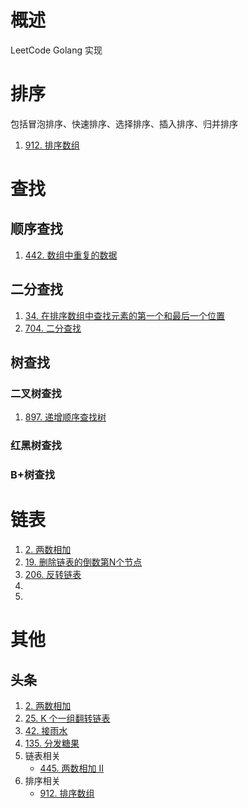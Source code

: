 # 概述
LeetCode Golang 实现

# 排序
包括冒泡排序、快速排序、选择排序、插入排序、归并排序
1. [912. 排序数组](https://leetcode-cn.com/problems/sort-an-array/)

# 查找
## 顺序查找
1. [442. 数组中重复的数据](https://leetcode-cn.com/problems/find-all-duplicates-in-an-array)

## 二分查找
1. [34. 在排序数组中查找元素的第一个和最后一个位置](https://leetcode-cn.com/problems/find-first-and-last-position-of-element-in-sorted-array/)
1. [704. 二分查找](https://leetcode-cn.com/problems/binary-search/)

## 树查找
### 二叉树查找
1. [897. 递增顺序查找树](https://leetcode-cn.com/problems/increasing-order-search-tree/)

### 红黑树查找

### B+树查找

# 链表
1. [2. 两数相加](https://leetcode-cn.com/problems/add-two-numbers/)
1. [19. 删除链表的倒数第N个节点](https://leetcode-cn.com/problems/remove-nth-node-from-end-of-list/)
1. [206. 反转链表](https://leetcode-cn.com/problems/reverse-linked-list/)
1. []()
1. []()

# 其他
## 头条
1. [2. 两数相加](https://leetcode-cn.com/problems/add-two-numbers/)
1. [25. K 个一组翻转链表](https://leetcode-cn.com/problems/reverse-nodes-in-k-group)
1. [42. 接雨水](https://leetcode-cn.com/problems/trapping-rain-water/)
1. [135. 分发糖果](https://leetcode-cn.com/problems/candy/)
1. 链表相关
   - [445. 两数相加 II](https://leetcode-cn.com/problems/add-two-numbers-ii)
1. 排序相关
   - [912. 排序数组](https://leetcode-cn.com/problems/sort-an-array)
